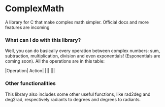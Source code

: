# ComplexMath
A library for C that make complex math simpler. Official docs and more features are incoming 
### What can I do with this library?
Well, you can do basically every operation between complex numbers: sum, subtraction, multiplication, division and even exponentials! (Esponentials are coming soon). All the operations are in this table:

|Operation| Action|
|||
|||

### Other functionalities
This library also includes some other useful functions, like rad2deg and deg2rad, respectively radiants to degrees and degrees to radiants.
